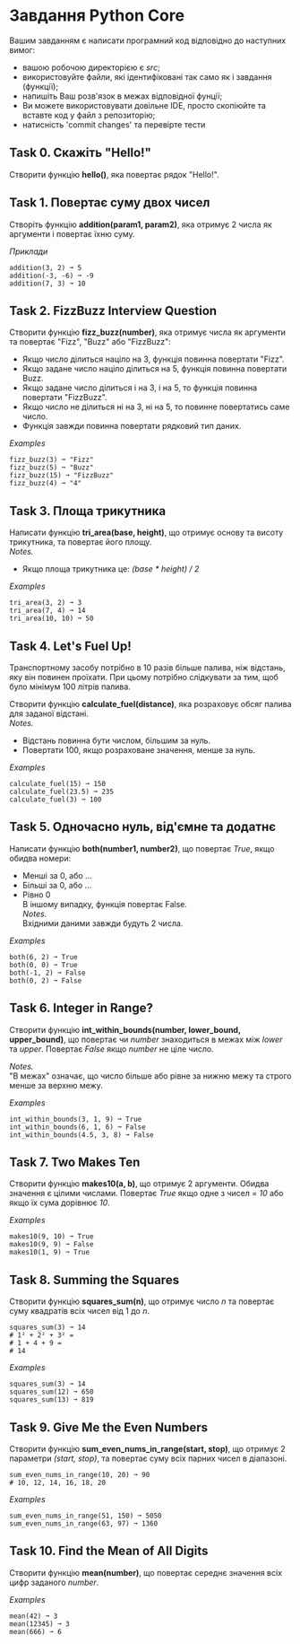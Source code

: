 # Завдання Python Core
Вашим завданням є написати програмний код відповідно до наступних вимог:
- вашою робочою директорією є *src*;
- використовуйте файли, які ідентифіковані так само як і завдання (функції); 
- напишіть Ваш розв'язок в межах відповідної фунції;
- Ви можете використовувати довільне IDE, просто скопіюйте та вставте код у файл з репозиторію;
- натисність 'commit changes' та перевірте тести

## Task 0. Скажіть "Hello!"
Створити функцію **hello()**, яка повертає рядок "Hello!".

## Task 1. Повертає суму двох чисел
Створіть функцію **addition(param1, param2)**, яка отримує 2 числа як аргументи і повертає їхню суму.  

*Приклади*
```plaintext
addition(3, 2) ➞ 5
addition(-3, -6) ➞ -9
addition(7, 3) ➞ 10
```
    
## Task 2. FizzBuzz Interview Question
Створити функцію **fizz_buzz(number)**, яка отримує числа як аргументи та повертає "Fizz", "Buzz" або "FizzBuzz":
- Якщо число ділиться націло на 3, функція повинна повертати "Fizz".
- Якщо задане число націло ділиться на 5, функція повинна повертати Buzz.
- Якщо задане число ділиться і на 3, і на 5, то функція повинна повертати "FizzBuzz".
- Якщо число не ділиться ні на 3, ні на 5, то повинне повертатись саме число.
- Функція завжди повинна повертати рядковий тип даних.

*Examples*
```plaintext
fizz_buzz(3) ➞ "Fizz"
fizz_buzz(5) ➞ "Buzz"
fizz_buzz(15) ➞ "FizzBuzz"
fizz_buzz(4) ➞ "4"
```
    
## Task 3. Площа трикутника
Написати функцію **tri_area(base, height)**, що отримує основу та висоту трикутника, та повертає його площу.  
*Notes.*
- Якщо площа трикутника це: *(base * height) / 2*

*Examples*
```plaintext
tri_area(3, 2) ➞ 3
tri_area(7, 4) ➞ 14
tri_area(10, 10) ➞ 50
```
    
## Task 4. Let's Fuel Up!
Транспортному засобу потрібно в 10 разів більше палива, ніж відстань, яку він повинен проїхати. При цьому потрібно слідкувати за тим, щоб було мінімум 100 літрів палива.

Створити функцію **calculate_fuel(distance)**, яка розраховує обсяг палива для заданої відстані.  
*Notes.*  
- Відстань повинна бути числом, більшим за нуль.
- Повертати 100, якщо розраховане значення, менше за нуль.

*Examples*
```plaintext
calculate_fuel(15) ➞ 150
calculate_fuel(23.5) ➞ 235
calculate_fuel(3) ➞ 100
```

## Task 5. Одночасно нуль, від'ємне та додатнє
Написати функцію **both(number1, number2)**, що повертає *True*, якщо обидва номери:
- Менші за 0, або ...
- Більші за 0, або ...
- Рівно 0  
В іншому випадку, функція повертає False.  
*Notes.*  
Вхідними даними завжди будуть 2 числа.

*Examples*
```plaintext
both(6, 2) ➞ True
both(0, 0) ➞ True
both(-1, 2) ➞ False
both(0, 2) ➞ False
```

## Task 6. Integer in Range?
Створити функцію **int_within_bounds(number, lower_bound, upper_bound)**, що повертає чи *number* знаходиться в межах між *lower* та *upper*. Повертає *False* якщо *number* не ціле число.  

*Notes.*  
"В межах" означає, що число більше або рівне за нижню межу та строго менше за верхню межу.

*Examples*
```plaintext
int_within_bounds(3, 1, 9) ➞ True
int_within_bounds(6, 1, 6) ➞ False
int_within_bounds(4.5, 3, 8) ➞ False
```

## Task 7. Two Makes Ten
Створити функцію **makes10(a, b)**, що отримує 2 аргументи. Обидва значення є цілими числами. Повертає *True* якщо одне з чисел = *10* або якщо їх сума дорівнює *10*.

*Examples*
```plaintext
makes10(9, 10) ➞ True
makes10(9, 9) ➞ False
makes10(1, 9) ➞ True
```

## Task 8. Summing the Squares
Створити функцію **squares_sum(n)**, що отримує число *n* та повертає суму квадратів всіх чисел від 1 до *n*.
```plaintext
squares_sum(3) ➞ 14
# 1² + 2² + 3² =
# 1 + 4 + 9 =
# 14
```

*Examples*
```plaintext
squares_sum(3) ➞ 14
squares_sum(12) ➞ 650
squares_sum(13) ➞ 819
```

## Task 9. Give Me the Even Numbers
Створити функцію **sum_even_nums_in_range(start, stop)**, що отримує 2 параметри *(start, stop)*, та повертає суму всіх парних чисел в діапазоні.
```plaintext
sum_even_nums_in_range(10, 20) ➞ 90
# 10, 12, 14, 16, 18, 20
```
*Examples*
```plaintext
sum_even_nums_in_range(51, 150) ➞ 5050
sum_even_nums_in_range(63, 97) ➞ 1360
```

## Task 10. Find the Mean of All Digits
Створити функцію **mean(number)**, що повертає середнє значення всіх цифр заданого *number*.

*Examples*
```plaintext
mean(42) ➞ 3
mean(12345) ➞ 3
mean(666) ➞ 6
```


